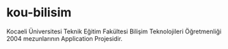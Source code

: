 # kou-bilisim
Kocaeli Üniversitesi Teknik Eğitim Fakültesi Bilişim Teknolojileri Öğretmenliği 2004 mezunlarının Application Projesidir.
